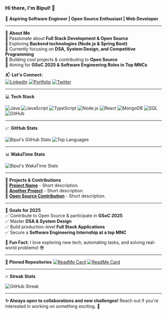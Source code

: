 ### Hi there, I'm Bipul! 👋

🚀 **Aspiring Software Engineer | Open Source Enthusiast | Web Developer**

---

🌟 **About Me**  
🔹 Passionate about **Full Stack Development & Open Source**  
🔹 Exploring **Backend technologies (Node.js & Spring Boot)**  
🔹 Currently focusing on **DSA, System Design, and Competitive Programming**  
🔹 Building cool projects & contributing to **Open Source**  
🔹 Aiming for **GSoC 2025 & Software Engineering Roles in Top MNCs**

📬 **Let's Connect:**  
[![LinkedIn](https://img.shields.io/badge/LinkedIn-%230077B5.svg?style=for-the-badge&logo=linkedin&logoColor=white)](https://www.linkedin.com/in/your-profile) 
[![Portfolio](https://img.shields.io/badge/Portfolio-%23000000.svg?style=for-the-badge&logo=vercel&logoColor=white)](https://your-portfolio-link) 
[![Twitter](https://img.shields.io/badge/Twitter-%231DA1F2.svg?style=for-the-badge&logo=twitter&logoColor=white)](https://twitter.com/your-handle)

---

💻 **Tech Stack**  

![Java](https://img.shields.io/badge/Java-%23ED8B00.svg?style=for-the-badge&logo=openjdk&logoColor=white)
![JavaScript](https://img.shields.io/badge/JavaScript-%23F7DF1E.svg?style=for-the-badge&logo=javascript&logoColor=black)
![TypeScript](https://img.shields.io/badge/TypeScript-%23007ACC.svg?style=for-the-badge&logo=typescript&logoColor=white)
![Node.js](https://img.shields.io/badge/Node.js-%2343853D.svg?style=for-the-badge&logo=node.js&logoColor=white)
![React](https://img.shields.io/badge/React-%2361DAFB.svg?style=for-the-badge&logo=react&logoColor=black)
![MongoDB](https://img.shields.io/badge/MongoDB-%2347A248.svg?style=for-the-badge&logo=mongodb&logoColor=white)
![SQL](https://img.shields.io/badge/SQL-%2300f.svg?style=for-the-badge&logo=database&logoColor=white)
![GitHub](https://img.shields.io/badge/GitHub-%23181717.svg?style=for-the-badge&logo=github&logoColor=white)

---

📈 **GitHub Stats**  

![Bipul's GitHub Stats](https://github-readme-stats.vercel.app/api?username=your-github-username&show_icons=true&theme=radical)
![Top Languages](https://github-readme-stats.vercel.app/api/top-langs/?username=your-github-username&layout=compact&theme=radical)

---

📊 **WakaTime Stats**  

![Bipul's WakaTime Stats](https://github-readme-stats.vercel.app/api/wakatime?username=your-wakatime-username&theme=radical)

---

🚀 **Projects & Contributions**  
📌 [**Project Name**](https://github.com/your-github-username/project-repo) - Short description.  
📌 [**Another Project**](https://github.com/your-github-username/project-repo) - Short description.  
📌 [**Open Source Contribution**](https://github.com/your-github-username/project-repo) - Short description.  

---

🎯 **Goals for 2025**  
✅ Contribute to Open Source & participate in **GSoC 2025**  
✅ Master **DSA & System Design**  
✅ Build production-level **Full Stack Applications**  
✅ Secure a **Software Engineering Internship at a top MNC**

🚀 **Fun Fact:** I love exploring new tech, automating tasks, and solving real-world problems! 😎

---

📌 **Pinned Repositories**
[![ReadMe Card](https://github-readme-stats.vercel.app/api/pin/?username=your-github-username&repo=project-repo&theme=radical)](https://github.com/your-github-username/project-repo)
[![ReadMe Card](https://github-readme-stats.vercel.app/api/pin/?username=your-github-username&repo=another-project&theme=radical)](https://github.com/your-github-username/another-project)

---

🔥 **Streak Stats**  

![GitHub Streak](https://github-readme-streak-stats.herokuapp.com/?user=your-github-username&theme=radical)

---

**✨ Always open to collaborations and new challenges!** Reach out if you're interested in working on something exciting. 🚀
